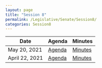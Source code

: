 ```yaml
---
layout: page
title: "Session 8"
permalink: /Legislative/Senate/Session8/
categories: Session8
---
```


| Date | Agenda | Minutes |
|------|--------|---------|
| May 20, 2021 | [Agenda](/Legislative/Senate/Session8/20210520_Agenda/) | [Minutes](/Legislative/Senate/Session8/20210520_Minutes/) |
| April 22, 2021 | [Agenda](/Legislative/Senate/Session8/20210422_Agenda/) | [Minutes](/Legislative/Senate/Session8/20210422_Minutes/) |